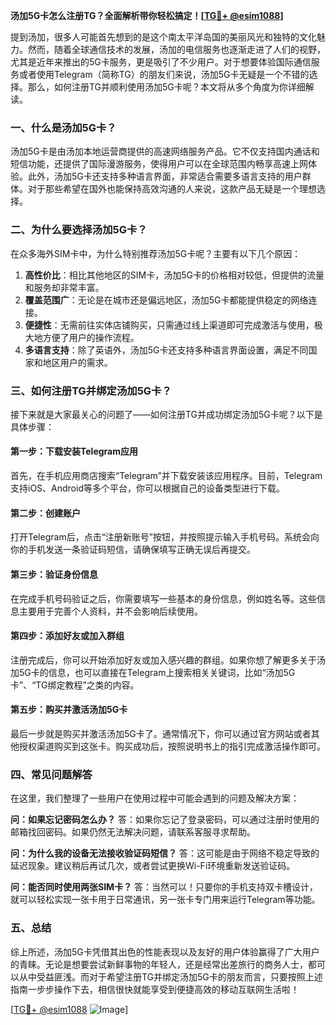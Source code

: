 **汤加5G卡怎么注册TG？全面解析带你轻松搞定！[[TG💪+ @esim1088](https://t.me/s/esim1088)]**

提到汤加，很多人可能首先想到的是这个南太平洋岛国的美丽风光和独特的文化魅力。然而，随着全球通信技术的发展，汤加的电信服务也逐渐走进了人们的视野，尤其是近年来推出的5G卡服务，更是吸引了不少用户。对于想要体验国际通信服务或者使用Telegram（简称TG）的朋友们来说，汤加5G卡无疑是一个不错的选择。那么，如何注册TG并顺利使用汤加5G卡呢？本文将从多个角度为你详细解读。

### 一、什么是汤加5G卡？

汤加5G卡是由汤加本地运营商提供的高速网络服务产品。它不仅支持国内通话和短信功能，还提供了国际漫游服务，使得用户可以在全球范围内畅享高速上网体验。此外，汤加5G卡还支持多种语言界面，非常适合需要多语言支持的用户群体。对于那些希望在国外也能保持高效沟通的人来说，这款产品无疑是一个理想选择。

### 二、为什么要选择汤加5G卡？

在众多海外SIM卡中，为什么特别推荐汤加5G卡呢？主要有以下几个原因：

1. **高性价比**：相比其他地区的SIM卡，汤加5G卡的价格相对较低，但提供的流量和服务却非常丰富。
2. **覆盖范围广**：无论是在城市还是偏远地区，汤加5G卡都能提供稳定的网络连接。
3. **便捷性**：无需前往实体店铺购买，只需通过线上渠道即可完成激活与使用，极大地方便了用户的操作流程。
4. **多语言支持**：除了英语外，汤加5G卡还支持多种语言界面设置，满足不同国家和地区用户的需求。

### 三、如何注册TG并绑定汤加5G卡？

接下来就是大家最关心的问题了——如何注册TG并成功绑定汤加5G卡呢？以下是具体步骤：

#### 第一步：下载安装Telegram应用

首先，在手机应用商店搜索“Telegram”并下载安装该应用程序。目前，Telegram支持iOS、Android等多个平台，你可以根据自己的设备类型进行下载。

#### 第二步：创建账户

打开Telegram后，点击“注册新账号”按钮，并按照提示输入手机号码。系统会向你的手机发送一条验证码短信，请确保填写正确无误后再提交。

#### 第三步：验证身份信息

在完成手机号码验证之后，你需要填写一些基本的身份信息，例如姓名等。这些信息主要用于完善个人资料，并不会影响后续使用。

#### 第四步：添加好友或加入群组

注册完成后，你可以开始添加好友或加入感兴趣的群组。如果你想了解更多关于汤加5G卡的信息，也可以直接在Telegram上搜索相关关键词，比如“汤加5G卡”、“TG绑定教程”之类的内容。

#### 第五步：购买并激活汤加5G卡

最后一步就是购买并激活汤加5G卡了。通常情况下，你可以通过官方网站或者其他授权渠道购买到这张卡。购买成功后，按照说明书上的指引完成激活操作即可。

### 四、常见问题解答

在这里，我们整理了一些用户在使用过程中可能会遇到的问题及解决方案：

**问：如果忘记密码怎么办？**
答：如果你忘记了登录密码，可以通过注册时使用的邮箱找回密码。如果仍然无法解决问题，请联系客服寻求帮助。

**问：为什么我的设备无法接收验证码短信？**
答：这可能是由于网络不稳定导致的延迟现象。建议稍后再试几次，或者尝试更换Wi-Fi环境重新发送验证码。

**问：能否同时使用两张SIM卡？**
答：当然可以！只要你的手机支持双卡槽设计，就可以轻松实现一张卡用于日常通讯，另一张卡专门用来运行Telegram等功能。

### 五、总结

综上所述，汤加5G卡凭借其出色的性能表现以及友好的用户体验赢得了广大用户的青睐。无论是想要尝试新鲜事物的年轻人，还是经常出差旅行的商务人士，都可以从中受益匪浅。而对于希望注册TG并绑定汤加5G卡的朋友而言，只要按照上述指南一步步操作下去，相信很快就能享受到便捷高效的移动互联网生活啦！

[[TG💪+ @esim1088](https://t.me/s/esim1088) ![Image](https://i.postimg.cc/4NQfJmqS/Snipaste-2025-05-13-00-14-12.png)]